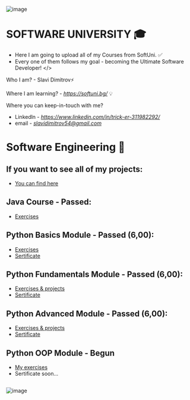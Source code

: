 ![image](https://user-images.githubusercontent.com/68993494/185683680-bcfefe65-88fb-4192-b0b2-ff9130c39487.png)
 # SOFTWARE UNIVERSITY 🎓

* Here I am going to upload all of my Courses from SoftUni. ✅
* Every one of them follows my goal - becoming the Ultimate Software Developer! </>

Who I am? - Slavi Dimitrov⚡

Where I am learning? - *https://softuni.bg/* 💡

Where you can keep-in-touch with me? 
- Linkedln - *https://www.linkedin.com/in/trick-er-311982292/* 
- email - *slavidimitrov54@gmail.com* 

# Software Engineering 🧠
## If you want to see all of my projects:
- [You can find here](https://github.com/sldimitrov/Projects)

## Java Course - Passed:
- [Exercises](https://github.com/sldimitrov/SoftUniCourse/tree/main/JavaBasics)

## Python Basics Module - Passed (6,00):
- [Exercises](https://github.com/sldimitrov/SoftUniCourse/tree/main/PythonBasics)
- [Sertificate](https://softuni.bg/certificates/details/178317/f0052ba7)


## Python Fundamentals Module - Passed (6,00):
- [Exercises & projects](https://github.com/sldimitrov/SoftUniCourse/tree/main/PythonFundamentals)
- [Sertificate](https://softuni.bg/users/profile/certificates?username=sldimitrov)


## Python Advanced Module - Passed (6,00):
- [Exercises & projects](https://github.com/sldimitrov/SoftUniCourse/tree/main/PythonAdvanced)
- [Sertificate](https://softuni.bg/users/profile/certificates?username=sldimitrov)

## Python OOP Module - Begun
- [My exercises](https://github.com/sldimitrov/SoftUniCourse/tree/main/PythonOOP)
- Sertificate soon...

## 

![image](https://images.pexels.com/photos/546819/pexels-photo-546819.jpeg)

